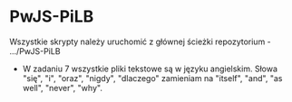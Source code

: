 # PwJS-PiLB

Wszystkie skrypty należy uruchomić z głównej ścieżki repozytorium - .../PwJS-PiLB

- W zadaniu 7 wszystkie pliki tekstowe są w języku angielskim. Słowa "się", "i", "oraz", "nigdy", "dlaczego" zamieniam na "itself", "and", "as well", "never", "why".
